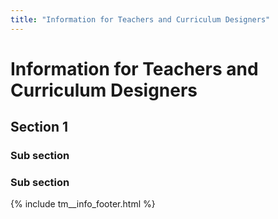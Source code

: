 ```yaml
---
title: "Information for Teachers and Curriculum Designers"
---
```


# Information for Teachers and Curriculum Designers


## Section 1

### Sub section

### Sub section


{% include tm__info_footer.html %}
